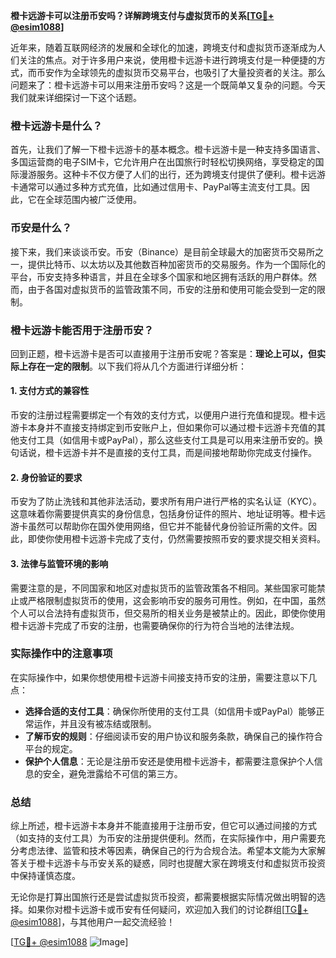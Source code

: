 **橙卡远游卡可以注册币安吗？详解跨境支付与虚拟货币的关系[[TG💪+ @esim1088](https://t.me/s/esim1088)]**

近年来，随着互联网经济的发展和全球化的加速，跨境支付和虚拟货币逐渐成为人们关注的焦点。对于许多用户来说，使用橙卡远游卡进行跨境支付是一种便捷的方式，而币安作为全球领先的虚拟货币交易平台，也吸引了大量投资者的关注。那么问题来了：橙卡远游卡可以用来注册币安吗？这是一个既简单又复杂的问题。今天我们就来详细探讨一下这个话题。

### 橙卡远游卡是什么？

首先，让我们了解一下橙卡远游卡的基本概念。橙卡远游卡是一种支持多国语言、多国运营商的电子SIM卡，它允许用户在出国旅行时轻松切换网络，享受稳定的国际漫游服务。这种卡不仅方便了人们的出行，还为跨境支付提供了便利。橙卡远游卡通常可以通过多种方式充值，比如通过信用卡、PayPal等主流支付工具。因此，它在全球范围内被广泛使用。

### 币安是什么？

接下来，我们来谈谈币安。币安（Binance）是目前全球最大的加密货币交易所之一，提供比特币、以太坊以及其他数百种加密货币的交易服务。作为一个国际化的平台，币安支持多种语言，并且在全球多个国家和地区拥有活跃的用户群体。然而，由于各国对虚拟货币的监管政策不同，币安的注册和使用可能会受到一定的限制。

### 橙卡远游卡能否用于注册币安？

回到正题，橙卡远游卡是否可以直接用于注册币安呢？答案是：**理论上可以，但实际上存在一定的限制**。以下我们将从几个方面进行详细分析：

#### 1. 支付方式的兼容性

币安的注册过程需要绑定一个有效的支付方式，以便用户进行充值和提现。橙卡远游卡本身并不直接支持绑定到币安账户上，但如果你可以通过橙卡远游卡充值的其他支付工具（如信用卡或PayPal），那么这些支付工具是可以用来注册币安的。换句话说，橙卡远游卡并不是直接的支付工具，而是间接地帮助你完成支付操作。

#### 2. 身份验证的要求

币安为了防止洗钱和其他非法活动，要求所有用户进行严格的实名认证（KYC）。这意味着你需要提供真实的身份信息，包括身份证件的照片、地址证明等。橙卡远游卡虽然可以帮助你在国外使用网络，但它并不能替代身份验证所需的文件。因此，即使你使用橙卡远游卡完成了支付，仍然需要按照币安的要求提交相关资料。

#### 3. 法律与监管环境的影响

需要注意的是，不同国家和地区对虚拟货币的监管政策各不相同。某些国家可能禁止或严格限制虚拟货币的使用，这会影响币安的服务可用性。例如，在中国，虽然个人可以合法持有虚拟货币，但交易所的相关业务是被禁止的。因此，即使你使用橙卡远游卡完成了币安的注册，也需要确保你的行为符合当地的法律法规。

### 实际操作中的注意事项

在实际操作中，如果你想使用橙卡远游卡间接支持币安的注册，需要注意以下几点：

- **选择合适的支付工具**：确保你所使用的支付工具（如信用卡或PayPal）能够正常运作，并且没有被冻结或限制。
- **了解币安的规则**：仔细阅读币安的用户协议和服务条款，确保自己的操作符合平台的规定。
- **保护个人信息**：无论是注册币安还是使用橙卡远游卡，都需要注意保护个人信息的安全，避免泄露给不可信的第三方。

### 总结

综上所述，橙卡远游卡本身并不能直接用于注册币安，但它可以通过间接的方式（如支持的支付工具）为币安的注册提供便利。然而，在实际操作中，用户需要充分考虑法律、监管和技术等因素，确保自己的行为合规合法。希望本文能为大家解答关于橙卡远游卡与币安关系的疑惑，同时也提醒大家在跨境支付和虚拟货币投资中保持谨慎态度。

无论你是打算出国旅行还是尝试虚拟货币投资，都需要根据实际情况做出明智的选择。如果你对橙卡远游卡或币安有任何疑问，欢迎加入我们的讨论群组[[TG💪+ @esim1088](https://t.me/s/esim1088)]，与其他用户一起交流经验！

[[TG💪+ @esim1088](https://t.me/s/esim1088) ![Image](https://i.postimg.cc/4NQfJmqS/Snipaste-2025-05-13-00-14-12.png)]